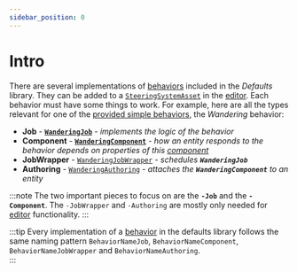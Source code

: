 ```yaml
---
sidebar_position: 0
---
```


# Intro

There are several implementations of [behaviors](/docs/category/behaviors) included in the *Defaults* library. They can be added to a [`SteeringSystemAsset`](/docs/documentation-core/base-system/SteeringSystemAsset) in the [editor](/docs/documentation-core/editor). Each behavior must have some things to work. For example, here are all the types relevant for one of the [provided simple behaviors](/docs/category/simple-behaviors-1), the *Wandering* behavior:

- **Job** - **[`WanderingJob`](/docs/documentation-defaults/behaviors/simple-behaviors/wandering#wanderingjob)** - *implements the logic of the behavior*
- **Component** - **[`WanderingComponent`](/docs/documentation-defaults/behaviors/simple-behaviors/wandering#wanderingcomponent)** - *how an entity responds to the behavior depends on properties of this [component](/docs/documentation-core/components/intro)*
- **JobWrapper** - [`WanderingJobWrapper`](/docs/documentation-defaults/behaviors/simple-behaviors/wandering) - *schedules **`WanderingJob`***
- **Authoring** - [`WanderingAuthoring`](/docs/documentation-defaults/behaviors/simple-behaviors/wandering#wanderingcomponent) - *attaches the **`WanderingComponent`** to an entity*

:::note
The two important pieces to focus on are the **`-Job`** and the **`-Component`**. The `-JobWrapper` and `-Authoring` are mostly only needed for [editor](/docs/documentation-core/editor) functionality.
:::

:::tip
Every implementation of a [behavior](/docs/category/behaviors) in the defaults library follows the same naming pattern `BehaviorNameJob`, `BehaviorNameComponent`, `BehaviorNameJobWrapper` and `BehaviorNameAuthoring`.  
:::

